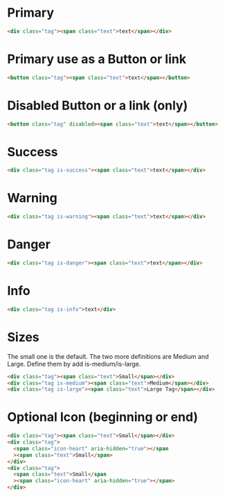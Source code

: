 # Primary

```html
<div class="tag"><span class="text">text</span></div>
```

# Primary use as a Button or link

```html
<button class="tag"><span class="text">text</span></button>
```

# Disabled Button or a link (only)

```html
<button class="tag" disabled><span class="text">text</span></button>
```

# Success

```html
<div class="tag is-success"><span class="text">text</span></div>
```

# Warning

```html
<div class="tag is-warning"><span class="text">text</span></div>
```

# Danger

```html
<div class="tag is-danger"><span class="text">text</span></div>
```

# Info

```html
<div class="tag is-info">text</div>
```

# Sizes

The small one is the default. The two more definitions are Medium and Large.
Define them by add is-medium/is-large.

```html
<div class="tag"><span class="text">Small</span></div>
<div class="tag is-medium"><span class="text">Medium</span></div>
<div class="tag is-large"><span class="text">Large Tag</span></div>
```

# Optional Icon (beginning or end)

```html
<div class="tag"><span class="text">Small</span></div>
<div class="tag">
  <span class="icon-heart" aria-hidden="true"></span
  ><span class="text">Small</span>
</div>
<div class="tag">
  <span class="text">Small</span
  ><span class="icon-heart" aria-hidden="true"></span>
</div>
```
